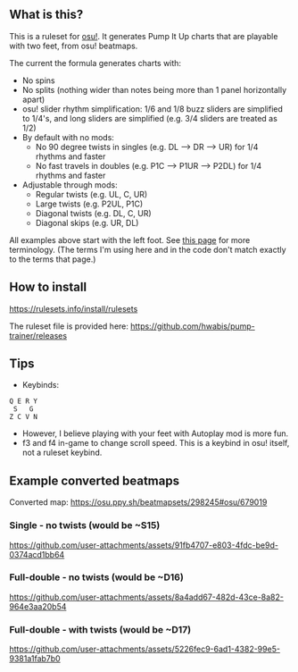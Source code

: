 ## What is this?

This is a ruleset for [osu!](https://github.com/ppy/osu). It generates Pump It Up charts that are playable with two feet, from osu! beatmaps.

The current the formula generates charts with:
- No spins
- No splits (nothing wider than notes being more than 1 panel horizontally apart)
- osu! slider rhythm simplification: 1/6 and 1/8 buzz sliders are simplified to 1/4's, and long sliders are simplified (e.g. 3/4 sliders are treated as 1/2)
- By default with no mods:
  - No 90 degree twists in singles (e.g. DL --> DR --> UR) for 1/4 rhythms and faster
  - No fast travels in doubles (e.g. P1C --> P1UR --> P2DL) for 1/4 rhythms and faster
- Adjustable through mods:
  - Regular twists (e.g. UL, C, UR)
  - Large twists (e.g. P2UL, P1C)
  - Diagonal twists (e.g. DL, C, UR)
  - Diagonal skips (e.g. UR, DL)

All examples above start with the left foot. See [this page](https://www.piucenter.com/skill) for more terminology.
(The terms I'm using here and in the code don't match exactly to the terms that page.)

## How to install

https://rulesets.info/install/rulesets

The ruleset file is provided here: https://github.com/hwabis/pump-trainer/releases

## Tips

- Keybinds:
```
Q E R Y
 S   G
Z C V N
```
- However, I believe playing with your feet with Autoplay mod is more fun.
- f3 and f4 in-game to change scroll speed. This is a keybind in osu! itself, not a ruleset keybind.

## Example converted beatmaps

Converted map: https://osu.ppy.sh/beatmapsets/298245#osu/679019

### Single - no twists (would be ~S15)

https://github.com/user-attachments/assets/91fb4707-e803-4fdc-be9d-0374acd1bb64

### Full-double - no twists (would be ~D16)

https://github.com/user-attachments/assets/8a4add67-482d-43ce-8a82-964e3aa20b54

### Full-double - with twists (would be ~D17)

https://github.com/user-attachments/assets/5226fec9-6ad1-4382-99e5-9381a1fab7b0

